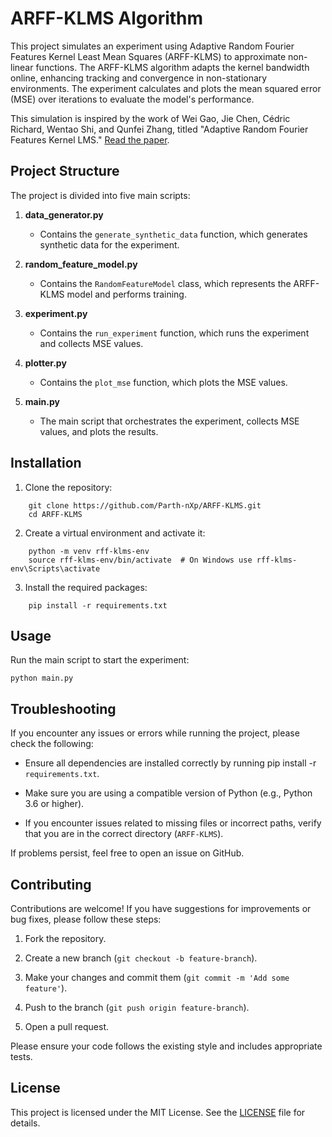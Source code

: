 # ARFF-KLMS Algorithm

This project simulates an experiment using Adaptive Random Fourier Features Kernel Least Mean Squares (ARFF-KLMS) to approximate non-linear functions. The ARFF-KLMS algorithm adapts the kernel bandwidth online, enhancing tracking and convergence in non-stationary environments. The experiment calculates and plots the mean squared error (MSE) over iterations to evaluate the model's performance.

This simulation is inspired by the work of Wei Gao, Jie Chen, Cédric Richard, Wentao Shi, and Qunfei Zhang, titled "Adaptive Random Fourier Features Kernel LMS." [Read the paper](
https://doi.org/10.48550/arXiv.2207.07236).

## Project Structure

The project is divided into five main scripts:

1. **data_generator.py**
   - Contains the `generate_synthetic_data` function, which generates synthetic data for the experiment.

2. **random_feature_model.py**
   - Contains the `RandomFeatureModel` class, which represents the ARFF-KLMS model and performs training.

3. **experiment.py**
   - Contains the `run_experiment` function, which runs the experiment and collects MSE values.

3. **plotter.py**
   - Contains the `plot_mse` function, which plots the MSE values.

3. **main.py**
   - The main script that orchestrates the experiment, collects MSE values, and plots the results.

## Installation

1. Clone the repository:
    
```
    git clone https://github.com/Parth-nXp/ARFF-KLMS.git
    cd ARFF-KLMS
```

2. Create a virtual environment and activate it:
    
```
    python -m venv rff-klms-env
    source rff-klms-env/bin/activate  # On Windows use rff-klms-env\Scripts\activate
```

3. Install the required packages:
    
```
    pip install -r requirements.txt
```

## Usage

Run the main script to start the experiment:
```
python main.py
```

## Troubleshooting

If you encounter any issues or errors while running the project, please check the following:

- Ensure all dependencies are installed correctly by running pip install -r `requirements.txt`.
  
- Make sure you are using a compatible version of Python (e.g., Python 3.6 or higher).
 
- If you encounter issues related to missing files or incorrect paths, verify that you are in the correct directory (`ARFF-KLMS`).

If problems persist, feel free to open an issue on GitHub.

## Contributing

Contributions are welcome! If you have suggestions for improvements or bug fixes, please follow these steps:

1. Fork the repository.

2. Create a new branch (`git checkout -b feature-branch`).

3. Make your changes and commit them (`git commit -m 'Add some feature'`).

4. Push to the branch (`git push origin feature-branch`).

5. Open a pull request.

Please ensure your code follows the existing style and includes appropriate tests.

## License

This project is licensed under the MIT License. See the [LICENSE](LICENSE.txt) file for details.
